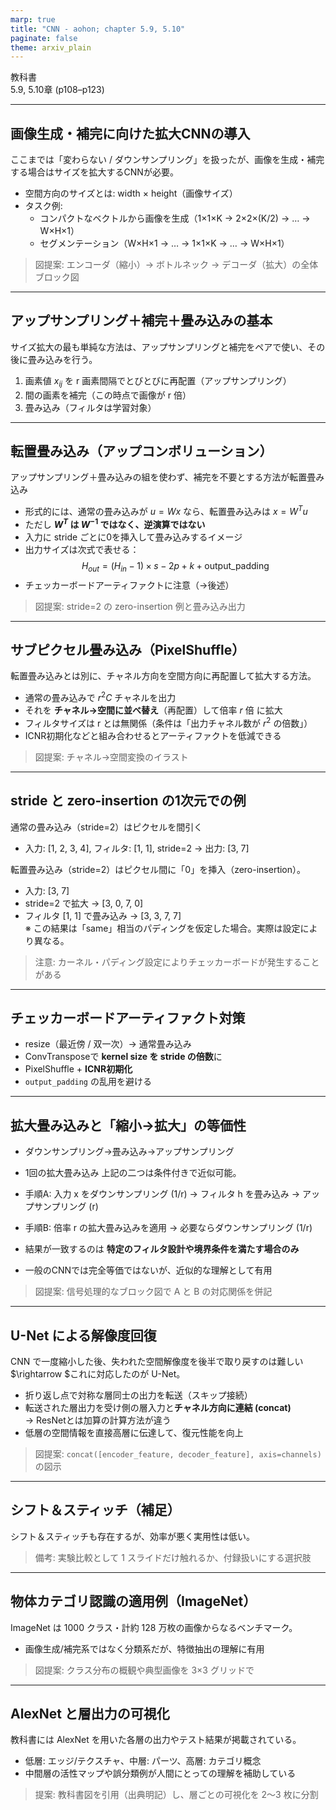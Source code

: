 ```yaml
---
marp: true
title: "CNN - aohon; chapter 5.9, 5.10"
paginate: false 
theme: arxiv_plain
---
```


教科書  
5.9, 5.10章 (p108–p123)

---

## 画像生成・補完に向けた拡大CNNの導入
ここまでは「変わらない / ダウンサンプリング」を扱ったが、画像を生成・補完する場合はサイズを拡大するCNNが必要。

- 空間方向のサイズとは: width × height（画像サイズ）
- タスク例:
  - コンパクトなベクトルから画像を生成（1×1×K → 2×2×(K/2) → … → W×H×1）
  - セグメンテーション（W×H×1 → … → 1×1×K → … → W×H×1）

> 図提案: エンコーダ（縮小）→ ボトルネック → デコーダ（拡大）の全体ブロック図

---

## アップサンプリング＋補完＋畳み込みの基本
サイズ拡大の最も単純な方法は、アップサンプリングと補完をペアで使い、その後に畳み込みを行う。

1. 画素値 $x_{ij}$ を r 画素間隔でとびとびに再配置（アップサンプリング）
2. 間の画素を補完（この時点で画像が r 倍）
3. 畳み込み（フィルタは学習対象）


---

## 転置畳み込み（アップコンボリューション）
アップサンプリング＋畳み込みの組を使わず、補完を不要とする方法が転置畳み込み

- 形式的には、通常の畳み込みが $u = W x$ なら、転置畳み込みは $x = W^T u$
- ただし **$W^T$ は $W^{-1}$ ではなく、逆演算ではない**
- 入力に stride ごとに0を挿入して畳み込みするイメージ
- 出力サイズは次式で表せる：
  $$
  H_{out} = (H_{in} - 1) \times s - 2p + k + \text{output\_padding}
  $$
- チェッカーボードアーティファクトに注意（→後述）

> 図提案: stride=2 の zero-insertion 例と畳み込み出力

---

## サブピクセル畳み込み（PixelShuffle）
転置畳み込みとは別に、チャネル方向を空間方向に再配置して拡大する方法。

- 通常の畳み込みで $r^2 C$ チャネルを出力
- それを **チャネル→空間に並べ替え**（再配置）して倍率 $r$ 倍 に拡大
- フィルタサイズは r とは無関係（条件は「出力チャネル数が $r^2$ の倍数」）
- ICNR初期化などと組み合わせるとアーティファクトを低減できる

> 図提案: チャネル→空間変換のイラスト

---

## stride と zero-insertion の1次元での例
通常の畳み込み（stride=2）はピクセルを間引く

- 入力: [1, 2, 3, 4], フィルタ: [1, 1], stride=2 → 出力: [3, 7]

転置畳み込み（stride=2）はピクセル間に「0」を挿入（zero-insertion）。

- 入力: [3, 7]
- stride=2 で拡大 → [3, 0, 7, 0]
- フィルタ [1, 1] で畳み込み → [3, 3, 7, 7]  
  ※ この結果は「same」相当のパディングを仮定した場合。実際は設定により異なる。

> 注意: カーネル・パディング設定によりチェッカーボードが発生することがある

---

## チェッカーボードアーティファクト対策
- resize（最近傍 / 双一次）→ 通常畳み込み  
- ConvTransposeで **kernel size を stride の倍数**に  
- PixelShuffle + **ICNR初期化**  
- `output_padding` の乱用を避ける

---

## 拡大畳み込みと「縮小→拡大」の等価性
- ダウンサンプリング→畳み込み→アップサンプリング
- 1回の拡大畳み込み
上記の二つは条件付きで近似可能。

- 手順A: 入力 x をダウンサンプリング (1/r) → フィルタ h を畳み込み → アップサンプリング (r)
- 手順B: 倍率 r の拡大畳み込みを適用 → 必要ならダウンサンプリング (1/r)
- 結果が一致するのは **特定のフィルタ設計や境界条件を満たす場合のみ**
- 一般のCNNでは完全等価ではないが、近似的な理解として有用

> 図提案: 信号処理的なブロック図で A と B の対応関係を併記

---

## U-Net による解像度回復
CNN で一度縮小した後、失われた空間解像度を後半で取り戻すのは難しい $\rightarrow $これに対応したのが U-Net。

- 折り返し点で対称な層同士の出力を転送（スキップ接続）
- 転送された層出力を受け側の層入力と**チャネル方向に連結 (concat)**  
  → ResNetとは加算の計算方法が違う
- 低層の空間情報を直接高層に伝達して、復元性能を向上

> 図提案: `concat([encoder_feature, decoder_feature], axis=channels)` の図示

---

## シフト＆スティッチ（補足）
シフト＆スティッチも存在するが、効率が悪く実用性は低い。

> 備考: 実験比較として 1 スライドだけ触れるか、付録扱いにする選択肢

---

## 物体カテゴリ認識の適用例（ImageNet）
ImageNet は 1000 クラス・計約 128 万枚の画像からなるベンチマーク。
- 画像生成/補完系ではなく分類系だが、特徴抽出の理解に有用

> 図提案: クラス分布の概観や典型画像を 3×3 グリッドで

---

## AlexNet と層出力の可視化
教科書には AlexNet を用いた各層の出力やテスト結果が掲載されている。

- 低層: エッジ/テクスチャ、中層: パーツ、高層: カテゴリ概念
- 中間層の活性マップや誤分類例が人間にとっての理解を補助している

> 提案: 教科書図を引用（出典明記）し、層ごとの可視化を 2〜3 枚に分割

